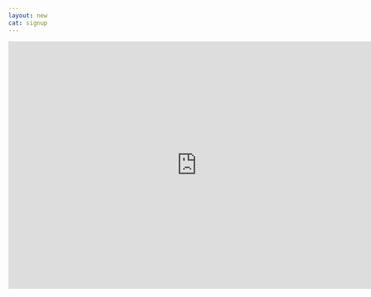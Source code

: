 ```yaml
---
layout: new
cat: signup
---
```

<div>
<iframe src="https://docs.google.com/forms/d/e/1FAIpQLSfYVE4wl_8_LY-7njLBV80fwLbOoK5daSvkXzDjSkOTTmmp1w/viewform?embedded=true" width="760" height="500" frameborder="0" marginheight="0" marginwidth="0">Loading...</iframe> </div>
